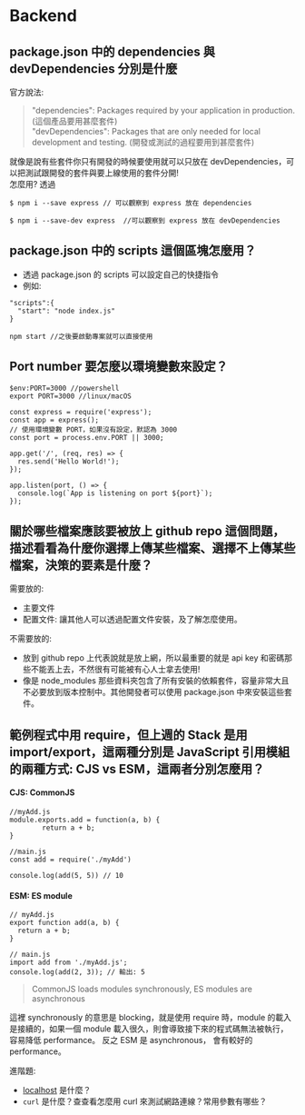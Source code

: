 # Backend 

## package.json 中的 dependencies 與 devDependencies 分別是什麼
官方說法:
> "dependencies": Packages required by your application in production. (這個產品要用甚麼套件)  
> "devDependencies": Packages that are only needed for local development and testing. (開發或測試的過程要用到甚麼套件)

就像是說有些套件你只有開發的時候要使用就可以只放在 devDependencies，可以把測試跟開發的套件與要上線使用的套件分開!  
怎麼用? 
透過 
```
$ npm i --save express // 可以觀察到 express 放在 dependencies
```
```
$ npm i --save-dev express  //可以觀察到 express 放在 devDependencies  
```

## package.json 中的 scripts 這個區塊怎麼用？
- 透過 package.json 的 scripts 可以設定自己的快捷指令
- 例如:
```
"scripts":{
  "start": "node index.js" 
}
```
```
npm start //之後要啟動專案就可以直接使用
```

## Port number 要怎麼以環境變數來設定？

```
$env:PORT=3000 //powershell
export PORT=3000 //linux/macOS
```

```
const express = require('express');
const app = express();
// 使用環境變數 PORT，如果沒有設定，默認為 3000
const port = process.env.PORT || 3000;

app.get('/', (req, res) => {
  res.send('Hello World!');
});

app.listen(port, () => {
  console.log(`App is listening on port ${port}`);
});
```
## 關於哪些檔案應該要被放上 github repo 這個問題，描述看看為什麼你選擇上傳某些檔案、選擇不上傳某些檔案，決策的要素是什麼？
需要放的:
- 主要文件
- 配置文件: 讓其他人可以透過配置文件安裝，及了解怎麼使用。

不需要放的:
- 放到 github repo 上代表說就是放上網，所以最重要的就是 api key 和密碼那些不能丟上去，不然很有可能被有心人士拿去使用!
- 像是 node_modules 那些資料夾包含了所有安裝的依賴套件，容量非常大且不必要放到版本控制中。其他開發者可以使用 package.json 中來安裝這些套件。

## 範例程式中用 require，但上週的 Stack 是用 import/export，這兩種分別是 JavaScript 引用模組的兩種方式: CJS vs ESM，這兩者分別怎麼用？

#### CJS: CommonJS
```
//myAdd.js
module.exports.add = function(a, b) {  
        return a + b;
} 
```
```
//main.js
const add = require('./myAdd')

console.log(add(5, 5)) // 10
```

#### ESM: ES module
```
// myAdd.js
export function add(a, b) {
  return a + b;
}
```
```
// main.js
import add from './myAdd.js';
console.log(add(2, 3)); // 輸出: 5
```

> CommonJS loads modules synchronously, ES modules are asynchronous

這裡 synchronously 的意思是 blocking，就是使用 require 時，module 的載入是接續的，如果一個 module 載入很久，則會導致接下來的程式碼無法被執行，容易降低 performance。
反之 ESM 是 asynchronous， 會有較好的 performance。

進階題:
- [localhost](http://localhost) 是什麼？
- `curl` 是什麼？查查看怎麼用 curl 來測試網路連線？常用參數有哪些？
